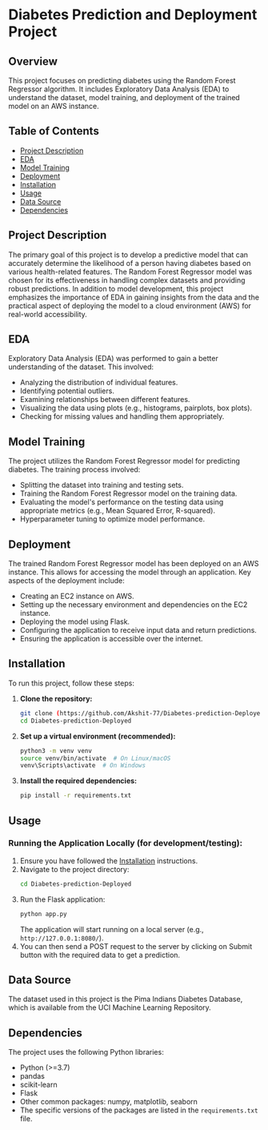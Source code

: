 # Diabetes Prediction and Deployment Project

## Overview

This project focuses on predicting diabetes using the Random Forest Regressor algorithm. It includes Exploratory Data Analysis (EDA) to understand the dataset, model training, and deployment of the trained model on an AWS instance.

## Table of Contents

* [Project Description](#project-description)
* [EDA](#eda)
* [Model Training](#model-training)
* [Deployment](#deployment)
* [Installation](#installation)
* [Usage](#usage)
* [Data Source](#data-source)
* [Dependencies](#dependencies)


## Project Description

The primary goal of this project is to develop a predictive model that can accurately determine the likelihood of a person having diabetes based on various health-related features.  The Random Forest Regressor model was chosen for its effectiveness in handling complex datasets and providing robust predictions.  In addition to model development, this project emphasizes the importance of EDA in gaining insights from the data and the practical aspect of deploying the model to a cloud environment (AWS) for real-world accessibility.

## EDA

Exploratory Data Analysis (EDA) was performed to gain a better understanding of the dataset. This involved:

* Analyzing the distribution of individual features.
* Identifying potential outliers.
* Examining relationships between different features.
* Visualizing the data using plots (e.g., histograms, pairplots, box plots).
* Checking for missing values and handling them appropriately.

## Model Training

The project utilizes the Random Forest Regressor model for predicting diabetes. The training process involved:

* Splitting the dataset into training and testing sets.
* Training the Random Forest Regressor model on the training data.
* Evaluating the model's performance on the testing data using appropriate metrics (e.g., Mean Squared Error, R-squared).
* Hyperparameter tuning to optimize model performance.

## Deployment

The trained Random Forest Regressor model has been deployed on an AWS instance. This allows for accessing the model through an application.  Key aspects of the deployment include:

* Creating an EC2 instance on AWS.
* Setting up the necessary environment and dependencies on the EC2 instance.
* Deploying the model using Flask.
* Configuring the application to receive input data and return predictions.
* Ensuring the application is accessible over the internet.

## Installation

To run this project, follow these steps:

1.  **Clone the repository:**
    ```bash
    git clone (https://github.com/Akshit-77/Diabetes-prediction-Deployed)
    cd Diabetes-prediction-Deployed
    ```

2.  **Set up a virtual environment (recommended):**
    ```bash
    python3 -m venv venv
    source venv/bin/activate  # On Linux/macOS
    venv\Scripts\activate  # On Windows
    ```

3.  **Install the required dependencies:**
    ```bash
    pip install -r requirements.txt
    ```

## Usage

### Running the Application Locally (for development/testing):

1.  Ensure you have followed the [Installation](#installation) instructions.
2.  Navigate to the project directory:
    ```bash
    cd Diabetes-prediction-Deployed
    ```
3.  Run the Flask application:
    ```bash
    python app.py
    ```
    The application will start running on a local server (e.g., `http://127.0.0.1:8080/`).
4.  You can then send a POST request to the server by clicking on Submit button with the required data to get a prediction. 

## Data Source

The dataset used in this project is the Pima Indians Diabetes Database, which is available from the UCI Machine Learning Repository.

## Dependencies

The project uses the following Python libraries:

* Python (>=3.7)
* pandas
* scikit-learn
* Flask
* Other common packages: numpy, matplotlib, seaborn
* The specific versions of the packages are listed in the `requirements.txt` file.


